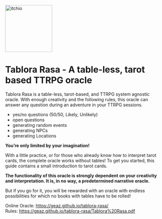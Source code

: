 <a href="https://geaz.itch.io/tablora-rasa" title="itchio"><img src="https://raw.githubusercontent.com/itchio/itch.io/refs/heads/master/logos/badge-color.svg" alt="itchio" width="150"/></a>

# Tablora Rasa - A table-less, tarot based TTRPG oracle

Tablora Rasa is a table-less, tarot-based, and TTRPG system agnostic oracle. With enough creativity and the following rules, this oracle can answer any question during an adventure in your TTRPG sessions.

- yes/no questions (50/50, Likely, Unlikely)
- open questions
- generating random events
- generating NPCs
- generating Locations

**You’re only limited by your imagination!**

With a little practice, or for those who already know how to interpret tarot cards, the complete oracle works without tables! To get you started, this guide contains a small introduction to tarot cards.

**The functionality of this oracle is strongly dependent on your creativity and interpretation. It is, in no way, a predetermined narrative oracle.**

But if you go for it, you will be rewarded with an oracle with endless possibilities for which no books with tables have to be rolled!

Online Oracle: https://geaz.github.io/tablora-rasa/  
Rules: https://geaz.github.io/tablora-rasa/Tablora%20Rasa.pdf